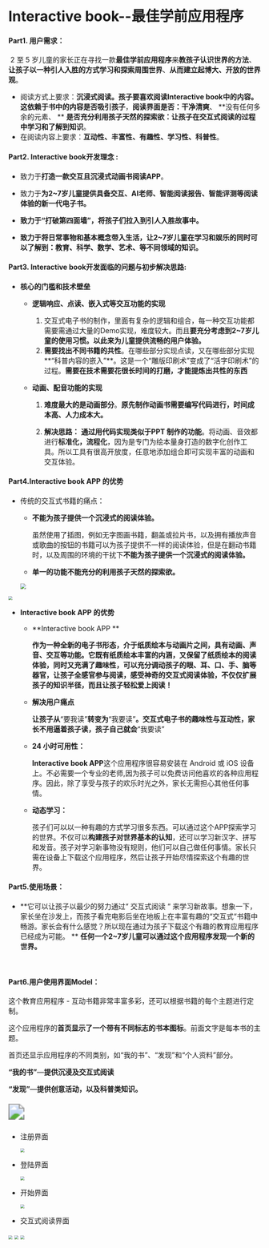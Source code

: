 

# **Interactive book**--最佳学前应用程序

#### Part1. **用户需求：**

​		2 至 5 岁儿童的家长正在寻找一款**最佳学前应用程序**来**教孩子认识世界的方法**、**让孩子以一种引人入胜的方式学习和探索周围世界**、**从而建立起博大、开放的世界观**。

- 阅读方式上要求：**沉浸式阅读。**孩子要喜欢阅读Interactive book中的内容。这依赖于**书中的内容是否吸引孩子**，**阅读界面是否：干净清爽**、 **没有任何多余的元素、  ** **是否充分利用孩子天然的探索欲：让孩子在交互式阅读的过程中学习和了解到知识**。
- 在阅读内容上要求：**互动性、丰富性、有趣性、学习性、科普性**。



#### Part2. Interactive book开发理念 :

- 致力于**打造一款交互且沉浸式动画书阅读APP**。
- 致力于**为2~7岁儿童提供具备交互、AI老师、智能阅读报告、智能评测等阅读体验的新一代电子书。**

- **致力于“打破第四面墙”，将孩子们拉入到引人入胜故事中。**

- **致力于将日常事物和基本概念带入生活，让2~7岁儿童在学习和娱乐的同时可以了解到：教育、科学、数学、艺术、等不同领域的知识。**

  

#### Part3. Interactive book开发面临的问题与初步解决思路:

- **核心的门槛和技术壁垒**

  - **逻辑响应、点读、嵌入式等交互功能的实现**

    1. 交互式电子书的制作，里面有复杂的逻辑和组合，每一种交互功能都需要需通过大量的Demo实现，难度较大。而且**要充分考虑到2~7岁儿童的使用习惯。以此来为儿童提供流畅的用户体验。**
    2. **需要找出不同书籍的共性**。在哪些部分实现点读，又在哪些部分实现**“科普内容的嵌入”**。这是一个“雕版印刷术”变成了“活字印刷术”的过程。**需要在技术需要花很长时间的打磨，才能提炼出共性的东西**

  - **动画、配音功能的实现**

    1. **难度最大的是动画部分**。**原先制作动画书需要编写代码进行，时间成本高、人力成本大。**

    2. **解决思路：** **通过用代码实现类似于PPT 制作的功能**。将动画、音效都进行**标准化，流程化**，因为是专门为绘本量身打造的数字化创作工具。所以工具有很高开放度，任意地添加组合即可实现丰富的动画和交互体验。

       

#### Part4.**Interactive book APP 的优势**

- 传统的交互式书籍的痛点：

  - **不能为孩子提供一个沉浸式的阅读体验。**

    虽然使用了插图，例如无字图画书籍，翻盖或拉片书，以及拥有播放声音或歌曲的按钮的书籍可以为孩子提供不一样的阅读体验，但是在翻动书籍时，以及周围的环境的干扰下**不能为孩子提供一个沉浸式的阅读体验。**

  - **单一的功能不能充分的利用孩子天然的探索欲。**

  <img src="/home/gongna/图片/in.jpg" style="zoom: 67%;" />	

<img src="/home/gongna/图片/4.jpeg" style="zoom: 50%;" />



- **Interactive book APP 的优势**

  - **Interactive book APP ** 

    **作为一种全新的电子书形态，介于纸质绘本与动画片之间，具有动画、声音、交互等功能。它既有纸质绘本丰富的内涵，又保留了纸质绘本的阅读体验，同时又充满了趣味性，可以充分调动孩子的眼、耳、口、手、脑等器官，让孩子全感官参与阅读，感受神奇的交互式阅读体验，不仅仅扩展孩子的知识半径，而且让孩子轻松爱上阅读！**

  - **解决用户痛点**

    **让孩子从**“要我读”**转变为**“我要读”**。交互式电子书的趣味性与互动性，家长不用逼着孩子读，孩子自己就会**“我要读”

  - **24 小时可用性：**

    **Interactive book APP**这个应用程序很容易安装在 Android 或 iOS 设备上。不必需要一个专业的老师,因为孩子可以免费访问他喜欢的各种应用程序。因此，除了享受与孩子的欢乐时光之外，家长无需担心其他任何事情。

  - **动态学习：**

    孩子们可以以一种有趣的方式学习很多东西。可以通过这个APP探索学习的世界。不仅可以**构建孩子对世界基本的认知**，还可以学习新汉字、拼写和发音。孩子对学习新事物没有规则，他们可以自己做任何事情。家长只需在设备上下载这个应用程序，然后让孩子开始尽情探索这个有趣的世界。



#### Part5.使用场景：

- **它可以让孩子以最少的努力通过“ 交互式阅读 “ 来学习新故事。想象一下，家长坐在沙发上，而孩子看完电影后坐在地板上在丰富有趣的“交互式“书籍中畅游。家长会有什么感觉？所以现在通过为孩子下载这个有趣的教育应用程序已经成为可能。 ** **任何一个2~7岁儿童可以通过这个应用程序发现一个新的世界。**

​		

#### Part6.用户使用界面Model：

这个教育应用程序 - 互动书籍非常丰富多彩，还可以根据书籍的每个主题进行定制。

这个应用程序的**首页显示了一个带有不同标志的书本图标**。前面文字是每本书的主题。

首页还显示应用程序的不同类别，如“我的书”、“发现”和“个人资料”部分。

**“我的书”**—**提供沉浸及交互式阅读**

**“发现”**—**提供创意活动，以及科普类知识。**

##### <img src="/home/gongna/图片/2021-10-19_17-47.png" style="zoom:200%;" />

- 注册界面

  <img src="/home/gongna/图片/re.png" style="zoom:50%;" />

- 登陆界面

  <img src="/home/gongna/图片/re2.png" style="zoom:50%;" />

- 开始界面

  <img src="/home/gongna/图片/s.png" style="zoom:50%;" />

- 交互式阅读界面

<img src="/home/gongna/图片/se.png" style="zoom:50%;" />

<img src="/home/gongna/图片/th.png" style="zoom:50%;" />

<img src="/home/gongna/图片/2.png" style="zoom:50%;" />

